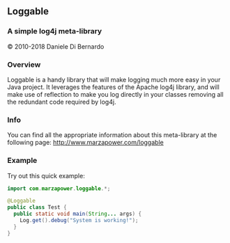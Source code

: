 ## Loggable
### A simple log4j meta-library
&copy; 2010-2018  Daniele Di Bernardo

### Overview
Loggable is a handy library that will make logging much more easy in your Java project.
It leverages the features of the Apache log4j library, and will make use of reflection to make you log directly in your
classes removing all the redundant code required by log4j.

### Info
You can find all the appropriate information about this meta-library
at the following page:
http://www.marzapower.com/loggable

### Example
Try out this quick example:

```java
import com.marzapower.loggable.*;

@Loggable
public class Test {
  public static void main(String... args) {
    Log.get().debug("System is working!");
  }
}
```
